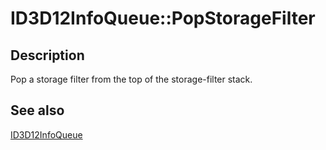 # ID3D12InfoQueue::PopStorageFilter

## Description

Pop a storage filter from the top of the storage-filter stack.

## See also

[ID3D12InfoQueue](https://learn.microsoft.com/windows/desktop/api/d3d12sdklayers/nn-d3d12sdklayers-id3d12infoqueue)